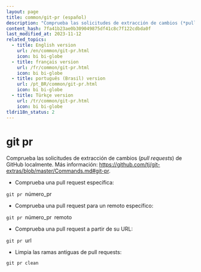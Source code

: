 ```yaml
---
layout: page
title: common/git-pr (español)
description: "Comprueba las solicitudes de extracción de cambios (*pull requests*) de GitHub localmente."
content_hash: 7fa41b23ae0b309049875df41c8c7f122cdbda0f
last_modified_at: 2023-11-12
related_topics:
  - title: English version
    url: /en/common/git-pr.html
    icon: bi bi-globe
  - title: français version
    url: /fr/common/git-pr.html
    icon: bi bi-globe
  - title: português (Brasil) version
    url: /pt_BR/common/git-pr.html
    icon: bi bi-globe
  - title: Türkçe version
    url: /tr/common/git-pr.html
    icon: bi bi-globe
tldri18n_status: 2
---
```

# git pr

Comprueba las solicitudes de extracción de cambios (*pull requests*) de GitHub localmente.
Más información: <https://github.com/tj/git-extras/blob/master/Commands.md#git-pr>.

- Comprueba una pull request específica:

`git pr `<span class="tldr-var badge badge-pill bg-dark-lm bg-white-dm text-white-lm text-dark-dm font-weight-bold">número_pr</span>

- Comprueba una pull request para un remoto específico:

`git pr `<span class="tldr-var badge badge-pill bg-dark-lm bg-white-dm text-white-lm text-dark-dm font-weight-bold">número_pr</span>` `<span class="tldr-var badge badge-pill bg-dark-lm bg-white-dm text-white-lm text-dark-dm font-weight-bold">remoto</span>

- Comprueba una pull request a partir de su URL:

`git pr `<span class="tldr-var badge badge-pill bg-dark-lm bg-white-dm text-white-lm text-dark-dm font-weight-bold">url</span>

- Limpia las ramas antiguas de pull requests:

`git pr clean`
